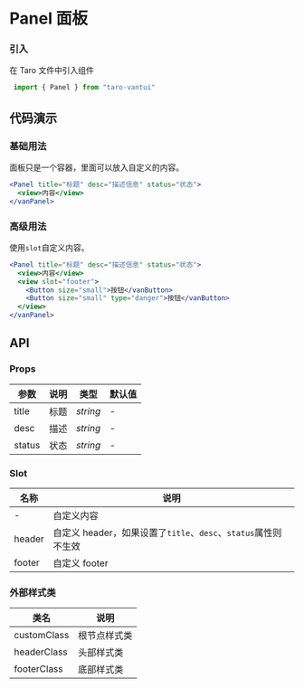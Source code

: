 # Panel 面板

### 引入

在 Taro 文件中引入组件

```js
 import { Panel } from "taro-vantui" 
```

## 代码演示

### 基础用法

面板只是一个容器，里面可以放入自定义的内容。

```jsx
<Panel title="标题" desc="描述信息" status="状态">
  <view>内容</view>
</vanPanel> 
```

### 高级用法

使用`slot`自定义内容。

```jsx
<Panel title="标题" desc="描述信息" status="状态">
  <view>内容</view>
  <view slot="footer">
    <Button size="small">按钮</vanButton>
    <Button size="small" type="danger">按钮</vanButton>
  </view>
</vanPanel> 
```

## API

### Props

| 参数   | 说明 | 类型     | 默认值 |
| ------ | ---- | -------- | ------ |
| title  | 标题 | _string_ | -      |
| desc   | 描述 | _string_ | -      |
| status | 状态 | _string_ | -      |

### Slot

| 名称   | 说明                                                           |
| ------ | -------------------------------------------------------------- |
| -      | 自定义内容                                                     |
| header | 自定义 header，如果设置了`title`、`desc`、`status`属性则不生效 |
| footer | 自定义 footer                                                  |

### 外部样式类

| 类名         | 说明         |
| ------------ | ------------ |
| customClass | 根节点样式类 |
| headerClass | 头部样式类   |
| footerClass | 底部样式类   |
